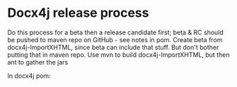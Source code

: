 Docx4j release process
======================

Do this process for a beta then a release candidate first; 
 beta & RC should be pushed to maven repo on GitHub - see notes in pom.
 Create beta from docx4j-ImportXHTML, since beta can include that stuff.
 But don't bother putting that in maven repo.
 Use mvn to build docx4j-ImportXHTML, but then ant to gather the jars 

In docx4j pom:

<!-- Uncomment to deploy to GitHub.  MUST Comment out for real release
<distributionManagement>
:
 
 
When it comes to the actual release, follow the below for:

+ docx4j

+ docx4j-ImportXHTML

+ Enterprise Ed. 

+ .NET dist



TODO: make toolchain UTF-8 filename safe ie git, zip, unzip

 
---------- 

Merge changes from 8 or 11 as appropriate.  If creating a patch (of changes in 11_1_2):

    git diff master VERSION_11_1_2 > patchfile

may need to run dos2unix on source file(s), then its

    patch -p1 --dry-run  < patchfile


Update CHANGELOG.md, README.md with release info.

    http://www.jukie.net/bart/blog/pimping-out-git-log
        
(refer to CHANGELOG.md to see what rnumber to start at)  

    git lg b6c12c8..HEAD > stuff.txt  

Update pom.xml with target version number (must NOT be -SNAPSHOT for nexus-staging-maven-plugin )
Update <tag> in scm element.  (Can it just be deleted?)

Check sub-modules are using <version>${revision}</version> (ie that the 2 Maven commits from last time have been reverted)

Update build.xml so it has the same version as pom.xml (ie without  -SNAPSHOT)

Check everything is committed (though nexus-staging-maven-plugin doesn't seem to care)

Update Getting Started as necessary (inc HTML and PDF versions)

Check jar versions in pom.xml, build.xml

mvn clean

Run JarCheck on result of mvn install to check its compiled for 1.6 (run it on all jars in dist)

(Jar not clean? avoid mixing mvn and eclipse (test?) output)

git commit / push upstream
(uses git-remote-https, if you want to force a particular network connection)

-------------

Note for Java 11:  Maven Central requires Javadoc.

But org.slf4j is a multi-release jar, and the maven javadoc plugin can't handle it under Java 11: https://bugs.openjdk.java.net/browse/JDK-8222309
				 
So we have to build with Java 12 or later (currently 17) :-

$ sudo archlinux-java set java-17-openjdk

(running this also sets JAVA_HOME)

for import-XHTML:
    export JAVA_HOME=/usr/lib/jvm/java-8-openjdk
    mvn install -P jdk-8-config

Use eclipse/java-2022-06
(cf docx4j 8 / Java 8: use eclipse 2019-12)

-------------

Start up the Git Bash session and go to your project directory.

Windows users, you need to start up an SSH agent to provide your passkey when needed by the release process.

To do this, in your Git Shell type :

    eval `ssh-agent`  //pay attention to the back tick quotes here
    
which should return a piece of text like Agent pid xyz. This command starts the agent and sets up a couple of 
environment variables relating to the SSH agent. 

If you type env | grep SSH you will see the environment variables :

   1$ env | grep SSH
   2SSH_AGENT_PID=1234
   3SSH_AUTH_SOCK=/tmp/ssh-abcdef1234/agent.5678

Windows users will need to manually create the directory c:/tmp/ssh-abcdef1234/agent.5678 otherwise you
get and error saying could not open a connection to your authentication agent.

Create the new directory and then add your key to the agent using the following syntax which assumes your 
Github RSA key is in the c:\.ssh\ directory. If it isn’t then just substitute the directory for your key.

$ ssh-add ~/.ssh/id_rsa
Enter passphrase for /c/Users/jharrop/.ssh/id_rsa: [the github 2 one]

--------------

Linux

eval "$(ssh-agent -s)"

ssh-add ~/.ssh/id_rsa
Enter passphrase for ... .ssh/id_rsa: [the github 2 one]

---------------

This command prompt can be used to do what follows for the 4 projects.  ie the above only needs to be done once :-)

New release process (docx4j 11.4.9 and later, which uses nexus-staging-maven-plugin instead of maven-deploy-plugin based on https://central.sonatype.org/publish/publish-maven/ and working with gpg 2.2.40 (first listed signature is jason@plutext.org)

    mvn clean deploy -P release

in deploy, prompt for passphrase is the *other* one [e..]

That should complete with something like:

		Uploaded to ossrh: https://oss.sonatype.org:443/service/local/staging/deployByRepositoryId/orgdocx4j-1095/org/docx4j/docx4j-core-tests/11.4.9/docx4j-core-tests-11.4.9.pom (2.7 kB at 1.5 kB/s)
		[INFO]  * Upload of locally staged artifacts finished.
		[INFO]  * Closing staging repository with ID "orgdocx4j-1095".

		Waiting for operation to complete...
		..........

		[INFO] Remote staged 1 repositories, finished with success.
		[INFO] Remote staging repositories are being released...

		Waiting for operation to complete...
		.........

		[INFO] Remote staging repositories released.
		[INFO] ------------------------------------------------------------------------
		[INFO] Reactor Summary for docx4j parent 11.4.9:
		[INFO]
		[INFO] docx4j parent ...................................... SUCCESS [  6.737 s]
		[INFO] docx4j-openxml-objects ............................. SUCCESS [ 14.698 s]
		[INFO] docx4j-openxml-objects-pml ......................... SUCCESS [  4.891 s]
		[INFO] docx4j-openxml-objects-sml ......................... SUCCESS [  5.554 s]
		[INFO] docx4j-core ........................................ SUCCESS [ 12.495 s]
		[INFO] docx4j-JAXB-ReferenceImpl .......................... SUCCESS [  3.642 s]
		[INFO] docx4j-samples-resources ........................... SUCCESS [  2.389 s]
		[INFO] docx4j-core-tests .................................. SUCCESS [  4.713 s]
		[INFO] docx4j-diffx ....................................... SUCCESS [  4.096 s]
		[INFO] docx4j-docx-anon ................................... SUCCESS [  3.227 s]
		[INFO] docx4j-export-fo ................................... SUCCESS [  3.740 s]
		[INFO] docx4j-conversion-via-microsoft-graph .............. SUCCESS [  2.839 s]
		[INFO] docx4j-documents4j-remote .......................... SUCCESS [  3.503 s]
		[INFO] docx4j-documents4j-local ........................... SUCCESS [  3.386 s]
		[INFO] docx4j-JAXB-MOXy ................................... SUCCESS [  3.149 s]
		[INFO] docx4j-samples-docx4j .............................. SUCCESS [  0.476 s]
		[INFO] docx4j-samples-docx-diffx .......................... SUCCESS [  0.316 s]
		[INFO] docx4j-samples-docx-export-fo ...................... SUCCESS [  0.445 s]
		[INFO] docx4j-samples-pptx4j .............................. SUCCESS [  0.347 s]
		[INFO] docx4j-samples-xlsx4j .............................. SUCCESS [  0.340 s]
		[INFO] docx4j-samples-glox4j .............................. SUCCESS [  0.317 s]
		[INFO] docx4j-samples-conversion-via-microsoft-graph ...... SUCCESS [  0.431 s]
		[INFO] docx4j-samples-documents4j-remote .................. SUCCESS [  0.356 s]
		[INFO] docx4j-samples-documents4j-local ................... SUCCESS [  0.504 s]
		[INFO] docx4j-bundle ...................................... SUCCESS [  3.399 s]
		[INFO] docx4j-legacy-service .............................. SUCCESS [06:13 min]
		[INFO] ------------------------------------------------------------------------
		[INFO] BUILD SUCCESS
		[INFO] ------------------------------------------------------------------------
		[INFO] Total time:  07:40 min

ie no need to Login to the Nexus UI at https://oss.sonatype.org/index.html#welcome anymore,
or to manually close then release :-)

If the remote operation is skipped, it might be because your last module had skip in it? (eg docx4j-ImportXHTML)

This new release process does not add a tag; easiest to do that in SmartGit.

Repeat above for -ImportXHTML 

Run ant release (requires docx4j, -ImportXHTML  to be in maven)

 ant release  -buildfile etc/build.xml
    
Ideally you'd commit the branch with the actual released version number in the pom,
then checkout -b an incremented version number,
and in that branch do -SNAPSHOT.

Here, also do:  git push -u origin [the incremented version number]  <--------- set up to track remote branch
(can do that in SmartGit)

Switch branch if necessary, eg:

    git checkout master
    
and

$ sudo archlinux-java set java-8-openjdk

or 

$ sudo archlinux-java set java-14-adoptopenjdk


Update pom.xml to incremented-SNAPSHOT


----

Put in /docx4j dir, for example

	scp *2.1.zip  ubuntu@docx4java.org:/home/ubuntu/docx4j-8.2.1/


Update downloads.html
Announce release in docx4j forum
Update news  (includes link to release announcement)

Update the default branch in GitHub (Settings > General > Default Branch > Switch)

----

.NET releases

Nuget publish procedure:
(see also HOWTO_update.txt on M4600)

Create the dll:
0.  you'll need slf4j-api.dll (use the version in nuget, or update it first: IKVM needs to use the version end-users will be using, or they'll get TypeInitializationException).
    should just be 1.7.5.4
1.  get branch:  git checkout tags/docx4j-6.0.1 -b docx4j-6.0.1
2.  mvn install (to ensure deps are present, and since it is only mvn which writes docx4j version)
4.	ant dist.NET to create the DLL, strong named since that's useful for VSTO

C:\Program Files (x86)\Microsoft SDKs\Windows\v7.0A\Bin\sn -v can be used to check
	
docx4.NET in Visual Studio:	
0.  git clone https://github.com/plutext/docx4j.NET.git
1.	open that in Visual Studio, remove reference to existing DLL; copy/add the new one
2.	update docx4j.properties (don't need that in -ImportXHTML nuspec, since it is pulled in automatically)
3.  build (issues doing this with VS Community 2017 on Yoga; use VS 2010 on M4600 VM )
4.	test it works
5.  update nuget deps?

NuGet Package Explorer:
6.	open the existing .nuspec file (in NuGet Package Explorer application, v4.1 or later required, I'm using 4.4.46, but that mangles @src attribute on save, so you'll need to fix it)
7.	update the version number etc, then save it
8.	publish (key is in user profiles doc; i left the append 'api/v2/package' option ticked)
9.  save new .nuspec (save metadata as..) if you edited in NuGet Package Explorer 
10.  push to GitHub

Procedure for -ImportXHTML is similar,
  but copy the docx4j.dll into it first.

TODO: review which version of .NET to target (see howto file)  
  

